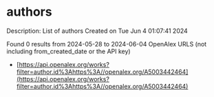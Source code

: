 # authors
Description: List of authors
Created on Tue Jun  4 01:07:41 2024

Found 0 results from 2024-05-28 to 2024-06-04
OpenAlex URLS (not including from_created_date or the API key)
- [https://api.openalex.org/works?filter=author.id%3Ahttps%3A//openalex.org/A5003442464](https://api.openalex.org/works?filter=author.id%3Ahttps%3A//openalex.org/A5003442464)

